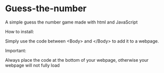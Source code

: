 Guess-the-number
================

A simple guess the number game made with html and JavaScript


How to install:

Simply use the code between &lt;Body&gt; and &lt;/Body&gt; to add it to a webpage.

Important:

Always place the code at the bottom of your webpage, otherwise your webpage will not fully load
